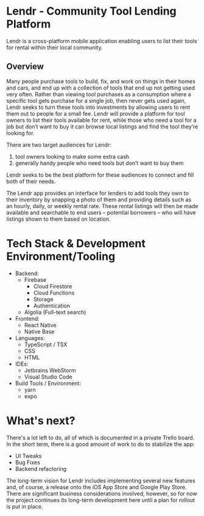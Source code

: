 # Lendr - Community Tool Lending Platform

Lendr is a cross-platform mobile application enabling users to list their tools for rental within their local community.

## Overview

Many people purchase tools to build, fix, and work on things in their homes and cars, and end up with a collection of tools that end up not getting used very often. Rather than viewing tool purchases as a consumption where a specific tool gets purchase for a single job, then never gets used again, Lendr seeks to turn these tools into investments by allowing users to rent them out to people for a small fee. Lendr will provide a platform for tool owners to list their tools available for rent, while those who need a tool for a job but don’t want to buy it can browse local listings and find the tool they’re looking for.


There are two target audiences for Lendr: 
1) tool owners looking to make some extra cash
2) generally handy people who need tools but don’t want to buy them

Lendr seeks to be the best platform for these audiences to connect and fill both of their needs.

The Lendr app provides an interface for lenders to add tools they own to their inventory by snapping a photo of them and providing details such as an hourly, daily, or weekly rental rate. These rental listings will then be made available and searchable to end users – potential borrowers – who will have listings shown to them based on location.

# Tech Stack & Development Environment/Tooling

- Backend:
  - Firebase
    - Cloud Firestore
    - Cloud Functions
    - Storage
    - Authentication
  - Algolia (Full-text search)
- Frontend:
  - React Native
  - Native Base
- Languages:
  - TypeScript / TSX
  - CSS
  - HTML
- IDEs:
  - Jetbrains WebStorm
  - Visual Studio Code
- Build Tools / Environment:
  - yarn
  - expo


# What's next?

There's a lot left to do, all of which is documented in a private Trello board. In the short term, there is a good amount of work to do to stabilize the app:
- UI Tweaks
- Bug Fixes
- Backend refactoring

The long-term vision for Lendr includes implementing several new features and, of course, a release onto the iOS App Store and Google Play Store. There are significant business considerations involved, however, so for now the project continues its long-term development here until a plan for rollout is put in place.

